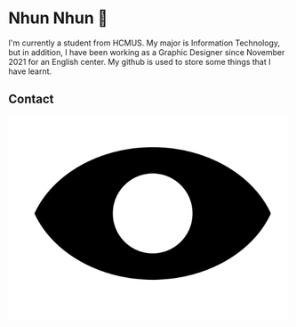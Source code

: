 # Nhun Nhun 👋
I'm currently a student from HCMUS. My major is Information Technology, but in addition, I have been working as a Graphic Designer since November 2021 for an English center. My github is used to store some things that I have learnt.

## Contact
[![FB](./icon/eye.svg)](https://www.facebook.com/nhung1899/)
&nbsp;&nbsp;
